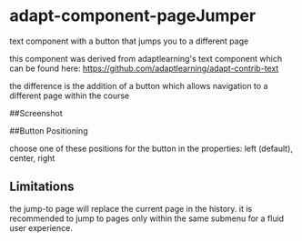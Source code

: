 # adapt-component-pageJumper
text component with a button that jumps you to a different page



this component was derived from adaptlearning's text component which can be found here: https://github.com/adaptlearning/adapt-contrib-text



the difference is the addition of a button which allows navigation to a different page within the course



##Screenshot





##Button Positioning

choose one of these positions for the button in the properties: left (default), center, right



## Limitations

the jump-to page will replace the current page in the history. it is recommended to jump to pages only within the same submenu for a fluid user experience.
